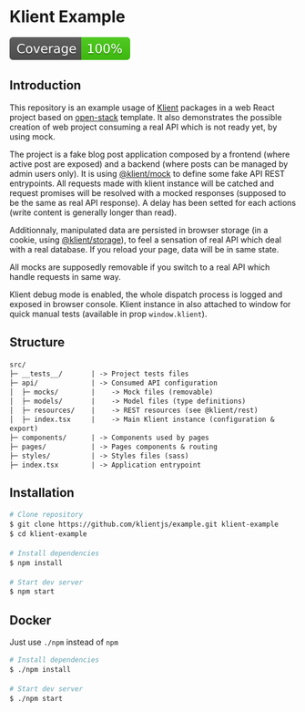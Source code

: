# Klient Example

![badge-coverage](.github/badges/coverage.svg)

## Introduction

This repository is an example usage of [Klient](https://github.com/klientjs/core) packages in a web React project based on [open-stack](https://github.com/klientjs/open-stack) template. It also demonstrates the possible creation of web project consuming a real API which is not ready yet, by using mock.

The project is a fake blog post application composed by a frontend (where active post are exposed) and a backend (where posts can be managed by admin users only). It is using [@klient/mock](https://github.com/klientjs/mock) to define some fake API REST entrypoints. All requests made with klient instance will be catched and request promises will be resolved with a mocked responses (supposed to be the same as real API response). A delay has been setted for each actions (write content is generally longer than read).

Additionnaly, manipulated data are persisted in browser storage (in a cookie, using [@klient/storage](https://github.com/klientjs/storage)), to feel a sensation of real API which deal with a real database. If you reload your page, data will be in same state.

All mocks are supposedly removable if you switch to a real API which handle requests in same way.

Klient debug mode is enabled, the whole dispatch process is logged and exposed in browser console. Klient instance in also attached to window for quick manual tests (available in prop `window.klient`).

## Structure

```
src/
├─ __tests__/       | -> Project tests files
├─ api/             | -> Consumed API configuration
│  ├─ mocks/        |    -> Mock files (removable)
│  ├─ models/       |    -> Model files (type definitions)
│  ├─ resources/    |    -> REST resources (see @klient/rest)
│  ├─ index.tsx     |    -> Main Klient instance (configuration & export)
├─ components/      | -> Components used by pages
├─ pages/           | -> Pages components & routing
├─ styles/          | -> Styles files (sass)
├─ index.tsx        | -> Application entrypoint
```

## Installation

```bash
# Clone repository
$ git clone https://github.com/klientjs/example.git klient-example
$ cd klient-example

# Install dependencies
$ npm install

# Start dev server
$ npm start
```

## Docker

Just use `./npm` instead of `npm`

```bash
# Install dependencies
$ ./npm install

# Start dev server
$ ./npm start
```
